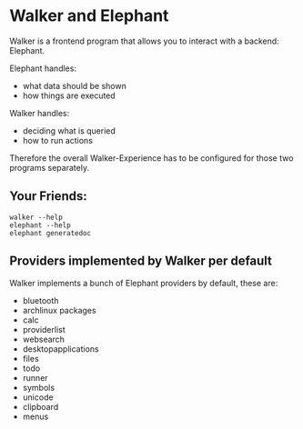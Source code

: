 # Walker and Elephant

Walker is a frontend program that allows you to interact with a backend: Elephant.

Elephant handles:

- what data should be shown
- how things are executed

Walker handles:

- deciding what is queried
- how to run actions

Therefore the overall Walker-Experience has to be configured for those two programs separately.

## Your Friends:

```
walker --help
elephant --help
elephant generatedoc
```

## Providers implemented by Walker per default

Walker implements a bunch of Elephant providers by default, these are:

- bluetooth
- archlinux packages
- calc
- providerlist
- websearch
- desktopapplications
- files
- todo
- runner
- symbols
- unicode
- clipboard
- menus
